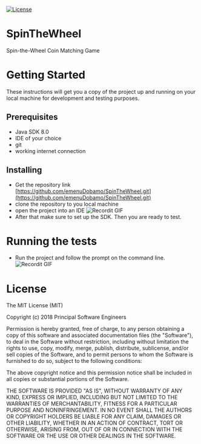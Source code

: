 [![License](http://img.shields.io/:license-mit-blue.svg?style=flat-square)](http://badges.mit-license.org) 
# SpinTheWheel
Spin-the-Wheel Coin Matching Game


# Getting Started
These instructions will get you a copy of the project up and running on your local machine for development and testing purposes. 
## Prerequisites
- Java SDK 8.0
- IDE of your choice
- git
- working internet connection

## Installing
- Get the repository link [https://github.com/emenuDobamo/SpinTheWheel.git](https://github.com/emenuDobamo/SpinTheWheel.git)
- clone the repository to you local machine 
- open the project into an IDE
![Recordit GIF](http://recordit.co/qzpnF0QIl2.gif)
- After that make sure to set up the SDK. Then you are ready to test.


# Running the tests
- Run the project and follow the prompt on the command line.
![Recordit GIF](http://g.recordit.co/jvhNQaAUay.gif)

# License
The MIT License (MIT)

Copyright (c) 2018 Principal Software Engineers

Permission is hereby granted, free of charge, to any person obtaining a copy of this software and associated documentation files (the "Software"), to deal in the Software without restriction, including without limitation the rights to use, copy, modify, merge, publish, distribute, sublicense, and/or sell copies of the Software, and to permit persons to whom the Software is furnished to do so, subject to the following conditions:

The above copyright notice and this permission notice shall be included in all copies or substantial portions of the Software.

THE SOFTWARE IS PROVIDED "AS IS", WITHOUT WARRANTY OF ANY KIND, EXPRESS OR IMPLIED, INCLUDING BUT NOT LIMITED TO THE WARRANTIES OF MERCHANTABILITY, FITNESS FOR A PARTICULAR PURPOSE AND NONINFRINGEMENT. IN NO EVENT SHALL THE AUTHORS OR COPYRIGHT HOLDERS BE LIABLE FOR ANY CLAIM, DAMAGES OR OTHER LIABILITY, WHETHER IN AN ACTION OF CONTRACT, TORT OR OTHERWISE, ARISING FROM, OUT OF OR IN CONNECTION WITH THE SOFTWARE OR THE USE OR OTHER DEALINGS IN THE SOFTWARE.

